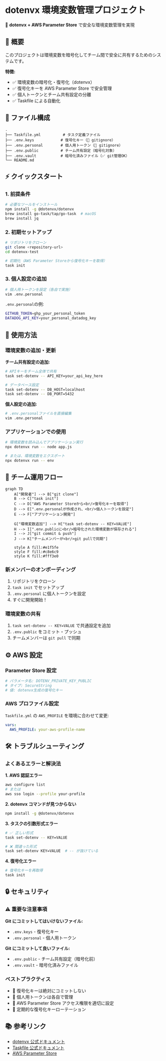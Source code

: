 # dotenvx 環境変数管理プロジェクト

🔐 **dotenvx + AWS Parameter Store** で安全な環境変数管理を実現

## 🚀 概要

このプロジェクトは環境変数を暗号化してチーム間で安全に共有するためのシステムです。

**特徴:**

- ✅ 環境変数の暗号化・復号化（dotenvx）
- ✅ 復号化キーを AWS Parameter Store で安全管理
- ✅ 個人トークンとチーム共有設定の分離
- ✅ Taskfile による自動化

## 📁 ファイル構成

```
.
├── Taskfile.yml          # タスク定義ファイル
├── .env.keys            # 復号化キー（🚫 gitignore）
├── .env.personal        # 個人用トークン（🚫 gitignore）
├── .env.public          # チーム共有設定（暗号化対象）
├── .env.vault           # 暗号化済みファイル（✅ git管理OK）
└── README.md
```

## ⚡ クイックスタート

### 1. 前提条件

```bash
# 必要なツールをインストール
npm install -g @dotenvx/dotenvx
brew install go-task/tap/go-task  # macOS
brew install jq
```

### 2. 初期セットアップ

```bash
# リポジトリをクローン
git clone <repository-url>
cd dotenvx-test

# 初期化（AWS Parameter Storeから復号化キーを取得）
task init
```

### 3. 個人設定の追加

```bash
# 個人用トークンを設定（各自で実施）
vim .env.personal
```

`.env.personal`の例:

```bash
GITHUB_TOKEN=ghp_your_personal_token
DATADOG_API_KEY=your_personal_datadog_key
```

## 🔧 使用方法

### 環境変数の追加・更新

**チーム共有設定の追加:**

```bash
# APIキーをチーム全体で共有
task set-dotenv -- API_KEY=your_api_key_here

# データベース設定
task set-dotenv -- DB_HOST=localhost
task set-dotenv -- DB_PORT=5432
```

**個人設定の追加:**

```bash
# .env.personalファイルを直接編集
vim .env.personal
```

### アプリケーションでの使用

```bash
# 環境変数を読み込んでアプリケーション実行
npx dotenvx run -- node app.js

# または、環境変数をエクスポート
npx dotenvx run -- env
```

## 🔄 チーム運用フロー

```mermaid
graph TD
    A["開発者"] --> B["git clone"]
    B --> C["task init"]
    C --> D["AWS Parameter Storeから<br/>復号化キーを取得"]
    D --> E[".env.personalが作成され、<br/>個人トークンを設定"]
    E --> F["アプリケーション開発"]

    G["環境変数追加"] --> H["task set-dotenv -- KEY=VALUE"]
    H --> I[".env.publicに<br/>暗号化された環境変数が保存される"]
    I --> J["git commit & push"]
    J --> K["チームメンバーが<br/>git pullで同期"]

    style A fill:#e1f5fe
    style F fill:#c8e6c9
    style K fill:#fff3e0
```

### 新メンバーのオンボーディング

1. リポジトリをクローン
2. `task init` でセットアップ
3. `.env.personal` に個人トークンを設定
4. すぐに開発開始！

### 環境変数の共有

1. `task set-dotenv -- KEY=VALUE` で共通設定を追加
2. `.env.public` をコミット・プッシュ
3. チームメンバーは `git pull` で同期

## ⚙️ AWS 設定

### Parameter Store 設定

```bash
# パラメータ名: DOTENV_PRIVATE_KEY_PUBLIC
# タイプ: SecureString
# 値: dotenvx生成の復号化キー
```

### AWS プロファイル設定

`Taskfile.yml` の `AWS_PROFILE` を環境に合わせて変更:

```yaml
vars:
  AWS_PROFILE: your-aws-profile-name
```

## 🛠️ トラブルシューティング

### よくあるエラーと解決法

**1. AWS 認証エラー**

```bash
aws configure list
# または
aws sso login --profile your-profile
```

**2. dotenvx コマンドが見つからない**

```bash
npm install -g @dotenvx/dotenvx
```

**3. タスクの引数形式エラー**

```bash
# ✅ 正しい形式
task set-dotenv -- KEY=VALUE

# ❌ 間違った形式
task set-dotenv KEY=VALUE  # -- が抜けている
```

**4. 復号化エラー**

```bash
# 復号化キーを再取得
task init
```

## 🔒 セキュリティ

### ⚠️ 重要な注意事項

**Git にコミットしてはいけないファイル:**

- `.env.keys` - 復号化キー
- `.env.personal` - 個人用トークン

**Git にコミットして良いファイル:**

- `.env.public` - チーム共有設定（暗号化前）
- `.env.vault` - 暗号化済みファイル

### ベストプラクティス

- 🔑 復号化キーは絶対にコミットしない
- 👤 個人用トークンは各自で管理
- 🔐 AWS Parameter Store アクセス権限を適切に設定
- 🔄 定期的な復号化キーローテーション

## 📚 参考リンク

- [dotenvx 公式ドキュメント](https://dotenvx.com/docs/)
- [Taskfile 公式ドキュメント](https://taskfile.dev/)
- [AWS Parameter Store](https://docs.aws.amazon.com/systems-manager/latest/userguide/systems-manager-parameter-store.html)
